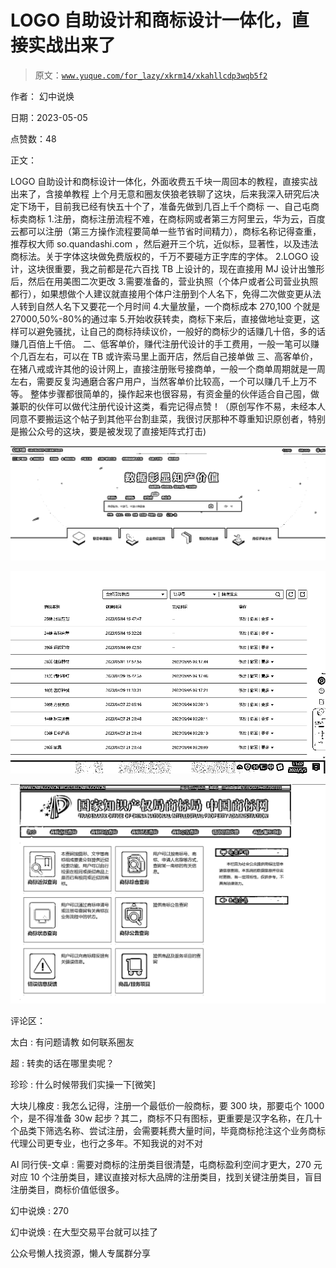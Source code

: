 # LOGO 自助设计和商标设计一体化，直接实战出来了

> 原文：[`www.yuque.com/for_lazy/xkrm14/xkahllcdp3wqb5f2`](https://www.yuque.com/for_lazy/xkrm14/xkahllcdp3wqb5f2)

作者： 幻中说焕

日期：2023-05-05

点赞数：48

正文：

LOGO 自助设计和商标设计一体化，外面收费五千块一周回本的教程，直接实战出来了，含接单教程 上个月无意和圈友侠狼老铁聊了这块，后来我深入研究后决定下场干，目前我已经有快五十个了，准备先做到几百上千个商标 一、自己屯商标卖商标 1.注册，商标注册流程不难，在商标网或者第三方阿里云，华为云，百度云都可以注册（第三方操作流程要简单一些节省时间精力），商标名称记得查重，推荐权大师 so.quandashi.com ，然后避开三个坑，近似标，显著性，以及违法商标法。关于字体这块做免费版权的，千万不要碰方正字库的字体。 2.LOGO 设计，这块很重要，我之前都是花六百找 TB 上设计的，现在直接用 MJ 设计出雏形后，然后在用美图二次更改 3.需要准备的，营业执照（个体户或者公司营业执照都行），如果想做个人建议就直接用个体户注册到个人名下，免得二次做变更从法人转到自然人名下又要花一个月时间 4.大量放量，一个商标成本 270,100 个就是 27000,50%-80%的通过率 5.开始收获转卖，商标下来后，直接做地址变更，这样可以避免骚扰，让自己的商标持续议价，一般好的商标少的话赚几十倍，多的话赚几百倍上千倍。 二、低客单价，赚代注册代设计的手工费用，一般一笔可以赚个几百左右，可以在 TB 或许索马里上面开店，然后自己接单做 三、高客单价，在猪八戒或许其他的设计网上，直接注册账号接商单，一般一个商单周期就是一周左右，需要反复沟通磨合客户用户，当然客单价比较高，一个可以赚几千上万不等。 整体步骤都很简单的，操作起来也很容易，有资金量的伙伴适合自己囤，做兼职的伙伴可以做代注册代设计这类，看完记得点赞！（原创写作不易，未经本人同意不要搬运这个帖子到其他平台割韭菜，我很讨厌那种不尊重知识原创者，特别是搬公众号的这块，要是被发现了直接矩阵式打击)

![](img/1886c2eb1b3a27f50645dd6334d6fff4.png)

![](img/06bfc2edd239e5e0187b0fb8fb4e026d.png)

![](img/46d22816057e4c6a732a7c8409cfe952.png)

评论区：

太白 : 有问题请教 如何联系圈友

超 : 转卖的话在哪里卖呢？

珍珍 : 什么时候带我们实操一下[微笑]

大块儿橡皮 : 我怎么记得，注册一个最低价一般商标，要 300 块，那要屯个 1000 个，是不得准备 30w 起步？其二，商标不只有图标，更重要是汉字名称，在几十个品类下筛选名称、尝试注册，会需要耗费大量时间，毕竟商标抢注这个业务商标代理公司更专业，也行之多年。不知我说的对不对

AI 同行侠-文卓 : 需要对商标的注册类目很清楚，屯商标盈利空间才更大，270 元对应 10 个注册类目，建议直接对标大品牌的注册类目，找到关键注册类目，盲目注册类目，商标价值低很多。

幻中说焕 : 270

幻中说焕 : 在大型交易平台就可以挂了

公众号懒人找资源，懒人专属群分享

